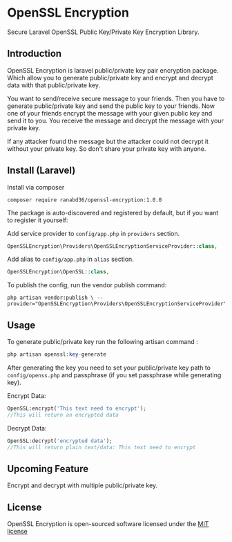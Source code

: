 # OpenSSL Encryption
Secure Laravel OpenSSL Public Key/Private Key Encryption Library.


## Introduction
OpenSSL Encryption is laravel public/private key pair encryption package. Which allow you to generate public/private key and encrypt and decrypt data with that public/private key. 

You want to send/receive secure message to your friends. Then you have to generate public/private key and send the public key to your friends. Now one of your friends encrypt the message with your given public key and send it to you. You receive the message and decrypt the message with your private key. 

If any attacker found the message but the attacker could not decrypt it without your private key. So don't share your private key with anyone. 



## Install (Laravel)
Install via composer
```
composer require ranabd36/openssl-encryption:1.0.0
```
The package is auto-discovered and registered by default, but if you want to register it yourself:

Add service provider to `config/app.php` in `providers` section.
```php
OpenSSLEncryption\Providers\OpenSSLEncryptionServiceProvider::class,
```
Add alias to `config/app.php` in `alias` section.
```php
OpenSSLEncryption\OpenSSL::class,
```

To publish the config, run the vendor publish command:
```
php artisan vendor:publish \ --provider="OpenSSLEncryption\Providers\OpenSSLEncryptionServiceProvider"
``` 


## Usage

To generate public/private key run the following artisan command :
```php
php artisan openssl:key-generate
```

After generating the key you need to set your public/private key path to `config/openss.php` and passphrase (if you set passphrase while generating key).

Encrypt Data: 
```php
OpenSSL:encrypt('This text need to encrypt');
//This will return an encrypted data
```

Decrypt Data: 
```php
OpenSSL:decrypt('encrypted data');
//This will return plain text/data: This text need to encrypt
```


## Upcoming Feature 
Encrypt and decrypt with multiple public/private key.  
    
    
    
## License
OpenSSL Encryption is open-sourced software licensed under the [MIT license](http://opensource.org/licenses/MIT)

